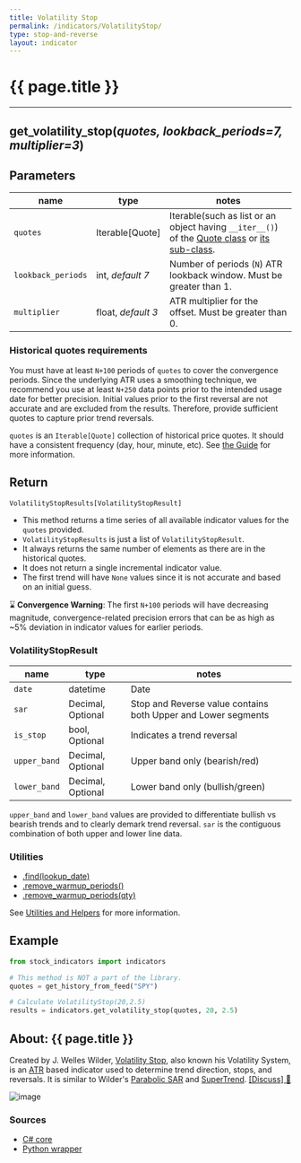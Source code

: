 ```yaml
---
title: Volatility Stop
permalink: /indicators/VolatilityStop/
type: stop-and-reverse
layout: indicator
---
```


# {{ page.title }}
<hr>

## **get_volatility_stop**(*quotes, lookback_periods=7, multiplier=3*)

## Parameters

| name | type | notes
| -- |-- |--
| `quotes` | Iterable[Quote] | Iterable(such as list or an object having `__iter__()`) of the [Quote class]({{site.baseurl}}/guide/#historical-quotes) or [its sub-class]({{site.baseurl}}/guide/#using-custom-quote-classes).
| `lookback_periods` | int, *default 7* | Number of periods (`N`) ATR lookback window.  Must be greater than 1.
| `multiplier` | float, *default 3* | ATR multiplier for the offset.  Must be greater than 0.

### Historical quotes requirements

You must have at least `N+100` periods of `quotes` to cover the convergence periods.  Since the underlying ATR uses a smoothing technique, we recommend you use at least `N+250` data points prior to the intended usage date for better precision.  Initial values prior to the first reversal are not accurate and are excluded from the results.  Therefore, provide sufficient quotes to capture prior trend reversals.

`quotes` is an `Iterable[Quote]` collection of historical price quotes.  It should have a consistent frequency (day, hour, minute, etc).  See [the Guide]({{site.baseurl}}/guide/#historical-quotes) for more information.

## Return

```python
VolatilityStopResults[VolatilityStopResult]
```

- This method returns a time series of all available indicator values for the `quotes` provided.
- `VolatilityStopResults` is just a list of `VolatilityStopResult`.
- It always returns the same number of elements as there are in the historical quotes.
- It does not return a single incremental indicator value.
- The first trend will have `None` values since it is not accurate and based on an initial guess.

:hourglass: **Convergence Warning**: The first `N+100` periods will have decreasing magnitude, convergence-related precision errors that can be as high as ~5% deviation in indicator values for earlier periods.

### VolatilityStopResult

| name | type | notes
| -- |-- |--
| `date` | datetime | Date
| `sar` | Decimal, Optional | Stop and Reverse value contains both Upper and Lower segments
| `is_stop` | bool, Optional | Indicates a trend reversal
| `upper_band` | Decimal, Optional | Upper band only (bearish/red)
| `lower_band` | Decimal, Optional | Lower band only (bullish/green)

`upper_band` and `lower_band` values are provided to differentiate bullish vs bearish trends and to clearly demark trend reversal.  `sar` is the contiguous combination of both upper and lower line data.

### Utilities

- [.find(lookup_date)]({{site.baseurl}}/utilities#find-indicator-result-by-date)
- [.remove_warmup_periods()]({{site.baseurl}}/utilities#remove-warmup-periods)
- [.remove_warmup_periods(qty)]({{site.baseurl}}/utilities#remove-warmup-periods)

See [Utilities and Helpers]({{site.baseurl}}/utilities#utilities-for-indicator-results) for more information.

## Example

```python
from stock_indicators import indicators

# This method is NOT a part of the library.
quotes = get_history_from_feed("SPY")

# Calculate VolatilityStop(20,2.5)
results = indicators.get_volatility_stop(quotes, 20, 2.5)
```

## About: {{ page.title }}

Created by J. Welles Wilder, [Volatility Stop](https://archive.org/details/newconceptsintec00wild), also known his Volatility System, is an [ATR](../Atr/) based indicator used to determine trend direction, stops, and reversals.  It is similar to Wilder's [Parabolic SAR](../ParabolicSar/#content) and [SuperTrend](../SuperTrend/#content).
[[Discuss] :speech_balloon:]({{site.github.base_repository_url}}/discussions/564 "Community discussion about this indicator")

![image]({{site.charturl}}/VolatilityStop.png)

### Sources

- [C# core]({{site.base_sourceurl}}/s-z/VolatilityStop/VolatilityStop.cs)
- [Python wrapper]({{site.sourceurl}}/volatility_stop.py)

